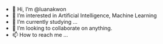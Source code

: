 - 👋 Hi, I’m @luanakwon
- 👀 I’m interested in Artificial Intelligence, Machine Learning
- 🌱 I’m currently studying ...
- 💞️ I’m looking to collaborate on anything.
- 📫 How to reach me ...

<!-- This comment should not appear in the preview -->
<!-- 
can I do
multiple
line
with
this? ans:yes
-->
<!---
luanakwon/luanakwon is a ✨ special ✨ repository because its `README.md` (this file) appears on your GitHub profile.
You can click the Preview link to take a look at your changes.
--->
